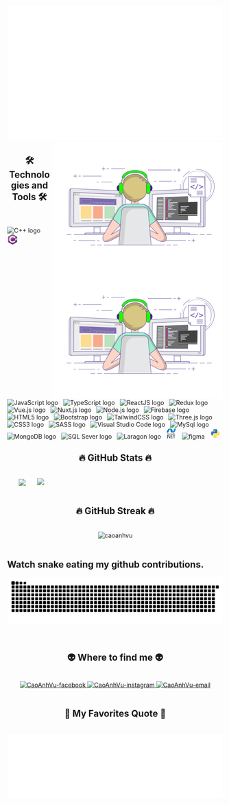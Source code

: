 <!-- AndyVuCoder -->
<a href="#" target="_blank">
  <img src="svg/caoanhvu.svg" width="1200" alt="CaoAnhVu-official" />
</a>
<img align="right" alt="Coding" width="400" src="https://raw.githubusercontent.com/devSouvik/devSouvik/master/gif3.gif">
<h2 align="center">🛠 Technologies and Tools 🛠</h2>
<br>  
<img align="right" alt="Coding" width="400" src="https://raw.githubusercontent.com/devSouvik/devSouvik/master/gif3.gif">
<!-- https://simpleicons.org/ -->

<span><img src="https://img.shields.io/badge/C++-282C34?logo=c%2B%2B&logoColor=75B8ED" alt="C++ logo" title="C++" height="25" /></span>
&nbsp;
<span><img src="https://raw.githubusercontent.com/devicons/devicon/master/icons/csharp/csharp-original.svg" alt="csharp" width="25" height="25"/></span>
&nbsp;
<span><img src="https://img.shields.io/badge/JavaScript-282C34?logo=javascript&logoColor=F7DF1E" alt="JavaScript logo" title="JavaScript" height="25" /></span>
&nbsp;
<span><img src="https://img.shields.io/badge/TypeScript-282C34?logo=typescript&logoColor=3178C6" alt="TypeScript logo" title="TypeScript" height="25" /></span>
&nbsp;
<span><img src="https://img.shields.io/badge/ReactJS-282C34?logo=react&logoColor=61DAFB" alt="ReactJS logo" title="ReactJS" height="25" /></span>
&nbsp;
<span><img src="https://img.shields.io/badge/Redux-282C34?logo=redux&logoColor=764ABC" alt="Redux logo" title="Redux" height="25" /></span>
&nbsp;
<span><img src="https://img.shields.io/badge/Vue.js-282C34?logo=vue.js&logoColor=4FC08D" alt="Vue.js logo" title="Vue.js" height="25" /></span>
&nbsp;
<span><img src="https://img.shields.io/badge/Nuxt.js-282C34?logo=nuxt.js&logoColor=4FC08D" alt="Nuxt.js logo" title="Nuxt.js" height="25" /></span>
&nbsp;
<span><img src="https://img.shields.io/badge/Node.js-282C34?logo=node.js&logoColor=00F200" alt="Node.js logo" title="Node.js" height="25" /></span>
&nbsp;
<span><img src="https://img.shields.io/badge/Firebase-282C34?logo=firebase&logoColor=FFCA28" alt="Firebase logo" title="Firebase" height="25" /></span>
&nbsp;
<span><img src="https://img.shields.io/badge/HTML5-282C34?logo=html5&logoColor=E34F26" alt="HTML5 logo" title="HTML5" height="25" /></span>
&nbsp;
<span><img src="https://img.shields.io/badge/Bootstrap-282C34?logo=bootstrap&logoColor=7952B3" alt="Bootstrap logo" title="Bootstrap" height="25" /></span>
&nbsp;
<span><img src="https://img.shields.io/badge/Tailwind%20CSS-282C34?logo=tailwind-css&logoColor=38B2AC" alt="TailwindCSS logo" title="TailwindCSS" height="25" /></span>
&nbsp;
<span><img src="https://img.shields.io/badge/Three.js-282C34?logo=three.js&logoColor=FFFFFF" alt="Three.js logo" title="Three.js" height="25" /></span>
&nbsp;
<span><img src="https://img.shields.io/badge/CSS3-282C34?logo=css3&logoColor=1572B6" alt="CSS3 logo" title="CSS3" height="25" /></span>
&nbsp;
<span><img src="https://img.shields.io/badge/Sass-282C34?logo=sass&logoColor=CC6699" alt="SASS logo" title="SASS" height="25" /></span>
&nbsp;
<span><img src="https://img.shields.io/badge/VS%20Code-282C34?logo=visual-studio-code&logoColor=007ACC" alt="Visual Studio Code logo" title="Visual Studio Code" height="25" /></span>
&nbsp;
<span><img src="https://img.shields.io/badge/MySQL-282C34?logo=mysql&logoColor=007ACC" alt="MySql logo" title="MySql" height="25" /></span>
&nbsp;
<span><img src="https://img.shields.io/badge/MongoDB-282C34?logo=mongodb&logoColor=47A248" alt="MongoDB logo" title="MongoDB" height="25" /></span>
&nbsp;
<span><img src="https://img.shields.io/badge/SQL%20Server-282C34?logo=microsoft-sql-server&logoColor=FFCA28" alt="SQL Sever logo" title="sql sever" height="25" /></span>
&nbsp;
<span><img src="https://img.shields.io/badge/Laragon-282C34?logo=laragon&logoColor=007ACC" alt="Laragon logo" title="Laragon" height="25" /></span>
&nbsp;
<span><img src="https://raw.githubusercontent.com/devicons/devicon/master/icons/dot-net/dot-net-original-wordmark.svg" alt="dotnet" width="25" height="25"/></span>
&nbsp;
<span><img src="https://www.vectorlogo.zone/logos/figma/figma-icon.svg" alt="figma" width="25" height="25"/></span>
&nbsp;
<span><img src="https://raw.githubusercontent.com/devicons/devicon/master/icons/python/python-original.svg" alt="python" width="25" height="25"/></span>
<br>

<h2 align="center">🔥 GitHub Stats 🔥</h2>
<!-- https://github.com/anuraghazra/github-readme-stats -->
<br>
<div align=center>
  <a href="#" title="CaoAnhVu">
    <img width="315" align="center" src="https://github-readme-stats.vercel.app/api/top-langs/?username=CaoAnhVu&hide=c%23,powershell,Mathematica,Ruby,Objective-C,Objective-C%2b%2b,Cuda&title_color=61dafb&text_color=ffffff&icon_color=61dafb&bg_color=20232a&langs_count=8&layout=compact&border_color=61dafb&hide_border=true" />
  </a>
  <a href="#" title="CaoAnhVu">
    <img align="right" width="434" src="https://github-readme-stats.vercel.app/api?username=CaoAnhVu&show_icons=true&theme=react&border_color=61dafb&hide_border=true" />
  </a>
</div>
<br>
<h2 align="center">🔥 GitHub Streak 🔥</h2>
<!-- https://github.com/anuraghazra/github-readme-streak -->
<br>
<div align=center>
  <a align="center"><img align="center" src="https://github-readme-streak-stats.herokuapp.com/?user=caoanhvu&theme=dark" alt="caoanhvu" /></a>
</div>
<br>

## Watch snake eating my github contributions.

![Snake animation](https://raw.githubusercontent.com/caoanhvu/caoanhvu/output/github-contribution-grid-snake-dark.svg)

<br>
<h2 align="center">👽 Where to find me 👽</h2>
<br>
<!-- https://icons8.com -->
<div align="center">
  <a href="https://www.facebook.com/C.ahzuu/" target="blank">
    <img src="https://img.icons8.com/bubbles/100/000000/facebook-new.png" alt="CaoAnhVu-facebook" />
  </a>
  <!-- <a href="https://www.linkedin.com/in/" target="blank">
    <img src="https://img.icons8.com/bubbles/100/000000/linkedin.png" alt="CaoAnhVu-linkedin" />
  </a> -->
  <a href="https://www.instagram.com/_bridget.129/" target="blank">
    <img src="https://img.icons8.com/bubbles/100/000000/instagram.png" alt="CaoAnhVu-instagram" />
  </a>
  <a href="mailto:anhvuktnh@gmail.com" target="top">
    <img src="https://img.icons8.com/bubbles/100/000000/apple-mail.png" alt="CaoAnhVu-email" />
  </a>
</div>

<!-- <br>

<h2 align="center">📖 My MERN Stack Advanced Course 📖</h2>
<br>
<p>
  <a href="https://youtu.be/63opfUkPq6k" target="_blank">
    <strong>☕ Học lập trình MERN Stack Nâng Cao (NodeJS, ReactJS, ExpressJS, MongoDB)</strong>
  </a>
</p>
<p><strong>☕ Đây là một khóa học mà mình đã làm cực kỳ tâm huyết, với phong cách dạy lập trình làm dự án thực tế, chuyên nghiệp. Để các bạn có một hành trang kiến thức vững chắc cho hành trình sự nghiệp làm lập trình viên trong tương lai nhé.</strong></p>
<p><strong>☕ Vì mỗi lần mở lớp online dạy trực tiếp này mình chỉ nhận số lượng rất ít bạn để đảm bảo chất lượng học, nên là các bạn quan tâm thì cứ thoải mái liên hệ với mình sớm để đăng ký giữ chỗ cho những lớp tiếp theo nha!</strong></p>
<p>
  <strong>🔗 Link giới thiệu chi tiết: <a href="https://youtu.be/63opfUkPq6k" target="_blank">Lập Trình MERN Stack Nâng Cao - Học Thực Tế Để Đi Làm</a></strong>
  <br>
  <strong>🔗 Liên hệ với mình tại Facebook: <a href="https://www.facebook.com/trungquandev" target="_blank">https://www.facebook.com/trungquandev</a></strong>
  <br>
  <strong>📧 Hoặc Email: <a href="mailto:trungquandev.official@gmail.com" target="_top">trungquandev.official@gmail.com</a></strong>
</p>
<a href="https://youtu.be/63opfUkPq6k" target="_blank">
  <img src="images/fair-mern-stack-advanced-banner-trungquandev-scaled.jpeg" width="1200" alt="trungquandev-official" />
</a> -->

<br>
<h2 align="center">📑 My Favorites Quote 📑</h2>
<br>
<a href="#" target="_blank">
  <img src="svg/caoanhvu-quotes.svg" width="846" height="150" alt="CaoAnhVu-official" />
</a>

<!--
**CaoAnhVu/CaoAnhVu** is a ✨ _special_ ✨ repository because its `README.md` (this file) appears on your GitHub profile.

Here are some ideas to get you started:

- 🔭 I’m currently working on ...
- 🌱 I’m currently learning ...
- 👯 I’m looking to collaborate on ...
- 🤔 I’m looking for help with ...
- 💬 Ask me about ...
- 📫 How to reach me: ...
- 😄 Pronouns: ...
- ⚡ Fun fact: ...
-->
